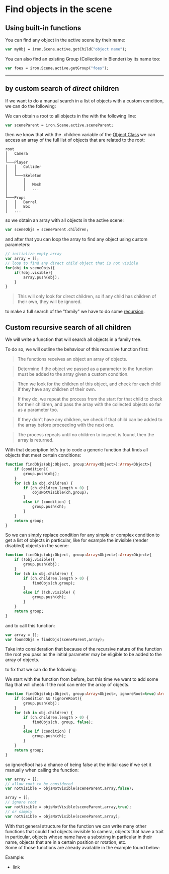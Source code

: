 # Find objects in the scene

## Using built-in functions

You can find any object in the active scene by their name:

```haxe
var myObj = iron.Scene.active.getChild("object name");
```

You can also find an existing Group (Collection in Blender) by its name too:

```haxe
var foes = iron.Scene.active.getGroup("foes");
```

---

## by custom search of _direct_ children

If we want to do a manual search in a list of objects with a custom condition, we can do the following:

We can obtain a root to all objects in the with the following line:

```haxe
var sceneParent = iron.Scene.active.sceneParent;
```

then we know that with the .children variable of the [Object Class](https://armory3d.org/manual/api/iron/object/Object.html) we can access an array of the full list of objects that are related to the root:   
```
root
│   Camera
│
└───Player
│   │   Collider
│   │
│   └───Skeleton
│       │   
│       │   Mesh
│       │   ...
│   
└───Props
│   │   Barrel
│   │   Box
│   ...
```
so we obtain an array with all objects in the active scene:
```haxe
var sceneObjs = sceneParent.children;
```
and after that you can loop the array to find any object using custom parameters:
```haxe
// initialize empty array
var array = [];
// loop to find any direct child object that is not visible
for(obj in sceneObjs){
    if(!obj.visible){
        array.push(obj);
    }
}
```
> This will only look for direct children, so if any child has children of their own, they will be ignored.

to make a full search of the "family" we have to do some [recursion](https://en.wikipedia.org/wiki/Recursion_(computer_science)).

## Custom recursive search of all children

We will write a function that will search all objects in a family tree.   

To do so, we will outline the behaviour of this recursive function first:  

> The functions receives an object an array of objects.

> Determine if the object we passed as a parameter to the function must be added to the array given a custom condition.

> Then we look for the children of this object, and check for each child if they have any children of their own.   

>If they do, we repeat the process from the start for that child to check for their children, and pass the array with the collected objects so far as a parameter too.   

> If they don't have any children, we check if that child can be added to the array before proceeding with the next one. 

> The process repeats until no children to inspect is found, then the array is returned.

With that description let's try to code a generic function that finds all objects that meet certain conditions:

```haxe
function findObjs(obj:Object, group:Array<Object>):Array<Object>{
    if (condition){
        group.push(obj);
    }
    for (ch in obj.children) {
        if (ch.children.length > 0) {
            objsNotVisible(ch,group);
        }
        else if (condition) {
            group.push(ch);
        }	
    }
    return group;
}
```

So we can simply replace condition for any simple or complex condition to get a list of objects in particular, like for example the invisible (render disabled) objects in the scene:

```haxe
function findObjs(obj:Object, group:Array<Object>):Array<Object>{
    if (!obj.visible){
        group.push(obj);
    }
    for (ch in obj.children) {
        if (ch.children.length > 0) {
            findObjs(ch,group);
        }
        else if (!ch.visible) {
            group.push(ch);
        }	
    }
    return group;
}
```

and to call this function:

```haxe
var array = [];
var foundObjs = findObjs(sceneParent,array);
```

Take into consideration that because of the recursive nature of the function the root you pass as the initial parameter may be eligible to be added to the array of objects.

to fix that we can do the following:

We start with the function from before, but this time we want to add some flag that will check if the root can enter the array of objects.

```haxe
function findObjs(obj:Object, group:Array<Object>, ignoreRoot=true):Array<Object>{
    if (condition && !ignoreRoot){
        group.push(obj);
    } 
    for (ch in obj.children) {
        if (ch.children.length > 0) {
            findObjs(ch, group, false);
        }
        else if (condition) {
            group.push(ch);
        }
    }
    return group;
}
```

so ignoreRoot has a chance of being false at the initial case if we set it manually when calling the function:

```haxe
var array = [];
// allow root to be considered
var notVisible = objsNotVisible(sceneParent,array,false);

array = [];
// ignore root
var notVisible = objsNotVisible(sceneParent,array,true);
// or simply
var notVisible = objsNotVisible(sceneParent,array);
```

With that general structure for the function we can write many other functions that could find objects invisible to camera, objects that have a trait in particular, objects whose name have a substring in particular in their name, objects that are in a certain position or rotation, etc.   
Some of those functions are already available in the example found below:

Example:
- link
